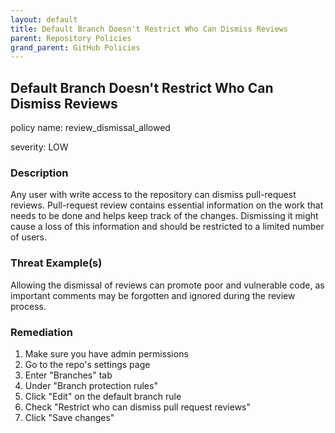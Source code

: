 ```yaml
---
layout: default
title: Default Branch Doesn't Restrict Who Can Dismiss Reviews
parent: Repository Policies
grand_parent: GitHub Policies
---
```



## Default Branch Doesn't Restrict Who Can Dismiss Reviews
policy name: review_dismissal_allowed

severity: LOW

### Description
Any user with write access to the repository can dismiss pull-request reviews. Pull-request review contains essential information on the work that needs to be done and helps keep track of the changes. Dismissing it might cause a loss of this information and should be restricted to a limited number of users.

### Threat Example(s)
Allowing the dismissal of reviews can promote poor and vulnerable code, as important comments may be forgotten and ignored during the review process.



### Remediation
1. Make sure you have admin permissions
2. Go to the repo's settings page
3. Enter "Branches" tab
4. Under "Branch protection rules"
5. Click "Edit" on the default branch rule
6. Check "Restrict who can dismiss pull request reviews"
7. Click "Save changes"



